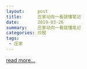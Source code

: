 ```yaml
---
layout:     post
title:      庄家动向一看就懂笔记
date:       2019-03-26
summary:    庄家动向一看就懂笔记
categories: 炒股
tags:
 - 庄家
---
```


<a target="_blank" href="https://github.com/3xp10it/books/blob/master/%E5%BA%84%E5%AE%B6%E5%8A%A8%E5%90%91%E4%B8%80%E7%9C%8B%E5%B0%B1%E6%87%82.pdf">read more...</a>

